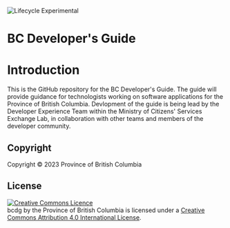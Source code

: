 ![Lifecycle Experimental](https://img.shields.io/badge/Lifecycle-Experimental-339999 "The contents of this repositroy represent work that is in its early stages")

# BC Developer's Guide

# Introduction

This is the GitHub repository for the BC Developer's Guide. The guide will provide guidance for technologists working on software applications for the Province of British Columbia. Devlopment of the guide is being lead by the Developer Experience Team within the Ministry of Citizens' Services Exchange Lab, in collaboration with other teams and members of the developer community.

## Copyright

Copyright &copy; 2023 Province of British Columbia

## License

<a rel="license" href="http://creativecommons.org/licenses/by/4.0/"><img alt="Creative Commons Licence"
style="border-width:0" src="https://i.creativecommons.org/l/by/4.0/80x15.png" /></a><br /><span
xmlns:dct="http://purl.org/dc/terms/" property="dct:title">bcdg</span> by <span
xmlns:cc="http://creativecommons.org/ns#" property="cc:attributionName">the Province of British Columbia
</span> is licensed under a <a rel="license" href="http://creativecommons.org/licenses/by/4.0/">
Creative Commons Attribution 4.0 International License</a>.

